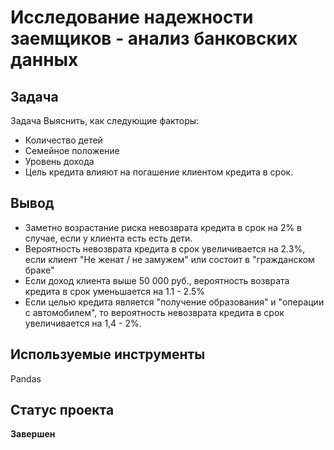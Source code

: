 # Исследование надежности заемщиков - анализ банковских данных

## Задача
Задача Выяснить, как следующие факторы:
- Количество детей
- Семейное положение
- Уровень дохода
- Цель кредита
влияют на погашение клиентом кредита в срок.
## Вывод
- Заметно возрастание риска невозврата кредита в срок на 2% в случае, если у клиента есть есть дети.
- Вероятность невозврата кредита в срок увеличивается на 2.3%, если клиент "Не женат / не замужем" или состоит в "гражданском браке"
- Если доход клиента выше 50 000 руб., вероятность возврата кредита в срок уменьшается на 1.1 - 2.5%
- Если целью кредита является "получение образования" и "операции с автомобилем", то вероятность невозврата кредита в срок увеличивается на 1,4 - 2%.
## Используемые инструменты
Pandas
## Статус проекта
**Завершен**
